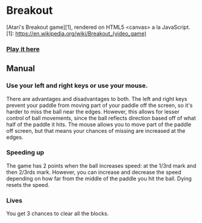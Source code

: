 # Breakout
[Atari's Breakout game][1], rendered on HTML5 &lt;canvas&gt; a la JavaScript.
[1]: https://en.wikipedia.org/wiki/Breakout_(video_game)

### [Play it here](http://robinwu9000.github.io/breakout-game/)

## Manual
### Use your left and right keys or use your mouse.
There are advantages and
disadvantages to both. The left and right keys prevent your paddle from moving
part of your paddle off the screen, so it's harder to miss the ball near the
edges. However, this allows for lesser control of ball movements, since the
ball reflects direction based off of what half of the paddle it hits. The
mouse allows you to move part of the paddle off screen, but that means your
chances of missing are increased at the edges.

### Speeding up
The game has 2 points when the ball increases speed: at the 1/3rd mark and
then 2/3rds mark. However, you can increase and decrease the speed depending
on how far from the middle of the paddle you hit the ball. Dying resets the
speed.

### Lives
You get 3 chances to clear all the blocks.
